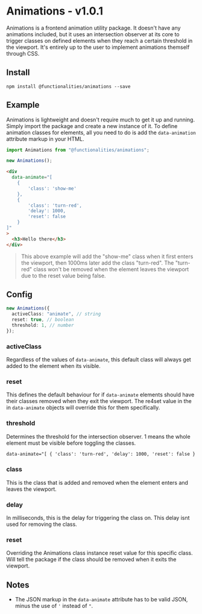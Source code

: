 # Animations - v1.0.1

Animations is a frontend animation utility package. It doesn't have any animations included, but it uses an intersection observer at its core to trigger classes on defined elements when they reach a certain threshold in the viewport. It's entirely up to the user to implement animations themself through CSS.

## Install

```
npm install @functionalities/animations --save
```

## Example

Animations is lightweight and doesn't require much to get it up and running. Simply import the package and create a new instance of it. To define animation classes for elements, all you need to do is add the `data-animation` attribute markup in your HTML.

```typescript
import Animations from "@functionalities/animations";

new Animations();
```

```html
<div
  data-animate="[
    {
        'class': 'show-me'
    },
    {
        'class': 'turn-red',
        'delay': 1000,
        'reset': false
    }
]"
>
  <h3>Hello there</h3>
</div>
```

> This above example will add the "show-me" class when it first enters the viewport, then 1000ms later add the class "turn-red". The "turn-red" class won't be removed when the element leaves the viewport due to the reset value being false.

## Config

```typescript
new Animations({
  activeClass: "animate", // string
  reset: true, // boolean
  threshold: 1, // number
});
```

### activeClass

Regardless of the values of `data-animate`, this default class will always get added to the element when its visible.

### reset

This defines the default behaviour for if `data-animate` elements should have their classes removed when they exit the viewport. The re4set value in the in `data-animate` objects will override this for them specifically.

### threshold

Determines the threshold for the intersection observer. 1 means the whole element must be visible before toggling the classes.

```html
data-animate="[ { 'class': 'turn-red', 'delay': 1000, 'reset': false } ]"
```

### class

This is the class that is added and removed when the element enters and leaves the viewport.

### delay

In milliseconds, this is the delay for triggering the class on. This delay isnt used for removing the class.

### reset

Overriding the Animations class instance reset value for this specific class. Will tell the package if the class should be removed when it exits the viewport.

## Notes

- The JSON markup in the `data-animate` attribute has to be valid JSON, minus the use of `'` instead of `"`.
